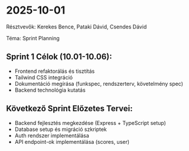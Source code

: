 # 2025-10-01
Résztvevők: Kerekes Bence, Pataki Dávid, Csendes Dávid

Téma: Sprint Planning

## Sprint 1 Célok (10.01-10.06):
- Frontend refaktorálás és tisztítás
- Tailwind CSS integráció
- Dokumentáció megírása (funkspec, rendszerterv, követelmény spec)
- Backend technológia kutatás

## Következő Sprint Előzetes Tervei:
- Backend fejlesztés megkezdése (Express + TypeScript setup)
- Database setup és migráció szkriptek
- Auth rendszer implementálása
- API endpoint-ok implementálása (scores, user)